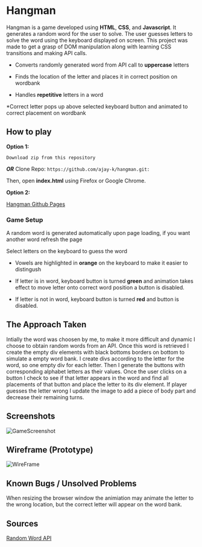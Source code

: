 # Hangman
<!--### Initial State: To start the game, press the start button
![State-0](https://github.com/ajay-k/hangman/blob/master/images/State0.png)

### State 1: User is able to input letters and see if they guessed correctly
![State-1](https://github.com/ajay-k/hangman/blob/master/images/State1.png)

### State 2: If user inputs letter in correct letter display it
![State-2](https://github.com/ajay-k/hangman/blob/master/images/State2.png)

### State 3: If user inputs incorrect letter dispaly it in incorrect letters box
![State-3](https://github.com/ajay-k/hangman/blob/master/images/State3.png)

### State 4: If user guesses word correctly, display dialog box and ask if they want to reply
![State-4](https://github.com/ajay-k/hangman/blob/master/images/State4.png)-->

Hangman is a game developed using **HTML**, **CSS**, and **Javascript**. It generates a random word for the user to solve. The user guesses letters to solve the word using the keyboard displayed on screen. This project was made to get a grasp of DOM manipulation along with learning CSS transitions and making API calls.

* Converts randomly generated word from API call to **uppercase** letters

* Finds the location of the letter and places it in correct position on wordbank

* Handles **repetitive** letters in a word

*Correct letter pops up above selected keyboard button and animated to correct placement on wordbank

## How to play

 __Option 1:__

```Download zip from this repository ```
 
 ___OR___   Clone Repo: ```https://github.com/ajay-k/hangman.git: ```


Then, open __index.html__ using Firefox or Google Chrome.

 __Option 2:__
 
[Hangman Github Pages](https://ajay-k.github.io/hangman/)

### Game Setup
A random word is generated automatically upon page loading, if you want another word refresh the page

Select letters on the keyboard to guess the word

* Vowels are highlighted in **orange** on the keyboard to make it easier to distingush

* If letter is in word, keyboard button is turned **green** and animation takes effect to move letter onto correct word position a button is disabled.

* If letter is not in word, keyboard button is turned **red** and button is disabled.


## The Approach Taken
Intially the word was choosen by me, to make it more difficult and dynamic I choose to obtain random words from an API. Once this word is retrieved I create the empty div elements with black bottoms borders on bottom to simulate a empty word bank. I create divs according to the letter for the word, so one empty div for each letter. Then I generate the buttons with corresponding alphabet letters as their values. Once the user clicks on a button I check to see if that letter appears in the word and find all placements of that button and place the letter to its div element. If player guesses the letter wrong I update the image to add a piece of body part and decrease their remaining turns. 

## Screenshots
![GameScreenshot](https://github.com/ajay-k/hangman/blob/master/images/hangmanGame.png)

## Wireframe (Prototype)
![WireFrame](https://github.com/ajay-k/hangman/blob/master/images/State1.png)

## Known Bugs / Unsolved Problems
When resizing the browser window the animiation may animate the letter to the wrong location, but the correct letter will appear on the word bank.

## Sources
[Random Word API](https://github.com/RazorSh4rk/random-word-api)
